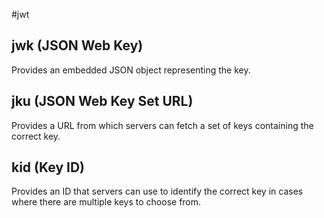 #jwt

## jwk (JSON Web Key)
Provides an embedded JSON object representing the key.

## jku (JSON Web Key Set URL)
Provides a URL from which servers can fetch a set of keys containing the correct key.


## kid (Key ID)
Provides an ID that servers can use to identify the correct key in cases where there are multiple keys to choose from.
